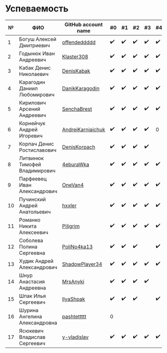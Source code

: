 # Успеваемость #

| №  | ФИО                           | GitHub account name                                     | #0 | #1 | #2 | #3 | #4 | #5 |Рейтинг |
|----|-------------------------------|---------------------------------------------------------|----|----|----|----|----|----|--------|
| 1  | Богуш Алексей Дмитриевич      |[offendeddddd](https://github.com/offendeddddd)          |✔️  |✔️ |✔️ | ✔️ |✔️  |    |8      |
| 2  | Годынюк Иван Андреевич        |[Klaster308](https://github.com/Klaster308)              |✔️  |✔️ |✔️ | ✔️ |✔️  |    |8      |
| 3  | Кабак Денис Николаевич        |[DenisKabak](https://github.com/DenisKabak)              |✔️  |✔️ |✔️ | ✔️ |✔️  |✔️ |9      |
| 4  | Карагодин Даниил Любомирович  |[DanikKaragodin](https://github.com/DanikKaragodin)      |✔️  |✔️ |✔️ | ✔️ |✔️  |✔️ |10     |
| 5  | Кирилович Арсений Андреевич   |[SenchaBrest](https://github.com/SenchaBrest)            |✔️  |✔️ |✔️ | ✔️ |✔️  |✔️ |10     |
| 6  | Корнейчук Андрей Игоревич     |[AndreiKarniaichuk](https://github.com/AndreiKarniaichuk)|✔️  |✔️ |✔️ | ✔️ |0  |0   |9      |
| 7  | Корпач Денис Ростиславович    |[DenisKorpach](https://github.com/DenisKorpach)          |✔️  |✔️ |✔️ | ✔️ |    |    |8      |
| 8  | Литвинюк Тимофей Владимирович |[4eburaWka](https://github.com/4eburaWka)                |✔️  |✔️ |✔️ | ✔️ |✔️  |✔️ |9       |
| 9  | Парфеевец Иван Александрович  |[OneVan4](https://github.com/OneVan4)                    |✔️  |✔️ |✔️ | ✔️ |✔️  |✔️ |7      |
| 10 | Пучинский Андрей Анатольевич  |[hxxler](https://github.com/hxxler)                      |✔️  |✔️ |✔️ | ✔️ |✔️  |✔️ |7      |
| 11 | Романко Никита Алексеевич     |[PiIigrim](https://github.com/PiIigrim)                  |✔️  |✔️ |✔️ | ✔️ |✔️  |✔️ |6      |
| 12 | Соболева Полина Сергеевна     |[PoliNo4ka13](https://github.com/PoliNo4ka13)            |✔️  |✔️ |✔️ |     |✔️  |✔️ |7      |
| 13 | Худик Андрей Александрович    |[ShadowPlayer34](https://github.com/ShadowPlayer34)      |✔️  |✔️ |✔️ | ✔️ |✔️  |✔️ |6      |
| 14 | Шнур Анастасия Андреевна      |[MrsAnyki](https://github.com/MrsAnyki)                  |✔️  |✔️ |✔️ | ✔️ |    |    |6      |
| 15 | Шпак Илья Сергеевич           |[IlyaShpak](https://github.com/IlyaShpak)                |✔️  |✔️ |✔️ |     |✔️  |✔️ |8      |
| 16 | Шурина Ангелина Александровна |[pashtettttt](https://github.com/pashtettttt)            |0   |   |    |     |    |    |4      |
| 17 | Ясюкевич Владислав Сергеевич  |[y-vladislav](https://github.com/y-vladislav)            |✔️  |✔️ |✔️ | ✔️ |✔️  |✔️ |7      |

